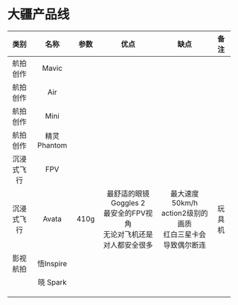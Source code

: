 # 大疆产品线

|    类别    |    名称     | 参数 |                             优点                             |                             缺点                             |  备注  |
| :--------: | :---------: | :--: | :----------------------------------------------------------: | :----------------------------------------------------------: | :----: |
|  航拍创作  |    Mavic    |      |                                                              |                                                              |        |
|  航拍创作  |     Air     |      |                                                              |                                                              |        |
|  航拍创作  |    Mini     |      |                                                              |                                                              |        |
|  航拍创作  | 精灵Phantom |      |                                                              |                                                              |        |
| 沉浸式飞行 |     FPV     |      |                                                              |                                                              |        |
| 沉浸式飞行 |    Avata    | 410g | 最舒适的眼镜Goggles 2<br />最安全的FPV视角<br />无论对飞机还是对人都安全很多 | 最大速度50km/h<br />action2级别的画质<br />红白三星卡会导致偶尔断连 | 玩具机 |
|  影视航拍  |  悟Inspire  |      |                                                              |                                                              |        |
|            |  晓 Spark   |      |                                                              |                                                              |        |
|            |             |      |                                                              |                                                              |        |
|            |             |      |                                                              |                                                              |        |
|            |             |      |                                                              |                                                              |        |

